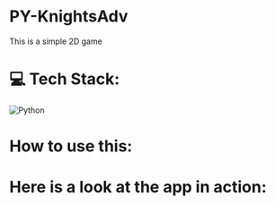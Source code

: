 # PY-KnightsAdv

This is a simple 2D game

# 💻 Tech Stack:
![Python](https://img.shields.io/badge/python-3670A0?style=for-the-badge&logo=python&logoColor=ffdd54)

# How to use this:


# Here is a look at the app in action:

